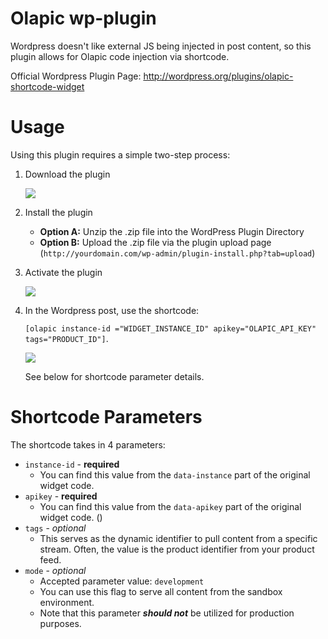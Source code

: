 # Olapic wp-plugin

Wordpress doesn't like external JS being injected in post content, so this plugin allows for Olapic code injection via shortcode.

Official Wordpress Plugin Page: http://wordpress.org/plugins/olapic-shortcode-widget

# Usage

Using this plugin requires a simple two-step process:

1. Download the plugin

	![](https://dl.dropboxusercontent.com/s/jnr6spwcpawmwy4/2016-05-18%20at%2010.53%20AM.png)

2. Install the plugin
	- **Option A:** Unzip the .zip file into the  WordPress Plugin Directory
	- **Option B:** Upload the .zip file via the plugin upload page (`http://yourdomain.com/wp-admin/plugin-install.php?tab=upload`)

3. Activate the plugin

	![](https://dl.dropboxusercontent.com/s/i2ppn1mew4ob5wu/2016-05-13%20at%2010.15%20AM%20%281%29.png)

4. In the Wordpress post, use the shortcode: 

	`[olapic instance-id ="WIDGET_INSTANCE_ID" apikey="OLAPIC_API_KEY" tags="PRODUCT_ID"]`. 

	![](https://dl.dropboxusercontent.com/s/dfmvlxrecf7ap8a/2016-05-17%20at%2011.16%20AM.png)

	See below for shortcode parameter details.

# Shortcode Parameters

The shortcode takes in 4 parameters:

* `instance-id` - **required**
	* You can find this value from the `data-instance` part of the original widget code.
* `apikey` - **required**
	* You can find this value from the `data-apikey` part of the original widget code. ()
* `tags` - *optional*
	* This serves as the dynamic identifier to pull content from a specific stream. Often, the value is the product identifier from your product feed.
* `mode` - *optional*
	* Accepted parameter value: `development`
	* You can use this flag to serve all content from the sandbox environment.
	* Note that this parameter ***should not*** be utilized for production purposes.
